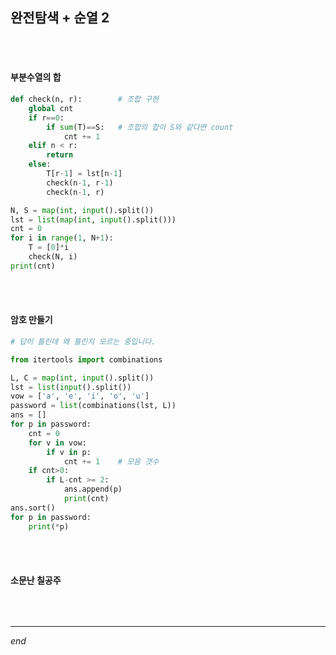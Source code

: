 ## 완전탐색 + 순열 2

<br>

<br>

#### 부분수열의 합

```python
def check(n, r):		# 조합 구현
    global cnt
    if r==0:
        if sum(T)==S:	# 조합의 합이 S와 같다면 count
            cnt += 1
    elif n < r:
        return
    else:
        T[r-1] = lst[n-1]
        check(n-1, r-1)
        check(n-1, r)

N, S = map(int, input().split())
lst = list(map(int, input().split()))
cnt = 0
for i in range(1, N+1):
    T = [0]*i
    check(N, i)
print(cnt)
```

<br>

<br>

#### 암호 만들기

```python
# 답이 틀린데 왜 틀린지 모르는 중입니다.

from itertools import combinations

L, C = map(int, input().split())
lst = list(input().split())
vow = ['a', 'e', 'i', 'o', 'u']
password = list(combinations(lst, L))
ans = []
for p in password:
    cnt = 0
    for v in vow:
        if v in p:
            cnt += 1    # 모음 갯수
    if cnt>0:
        if L-cnt >= 2:
            ans.append(p)
            print(cnt)
ans.sort()
for p in password:
    print(*p)
```

<br>

<br>

#### 소문난 칠공주

```python

```

<br>

---

*end*